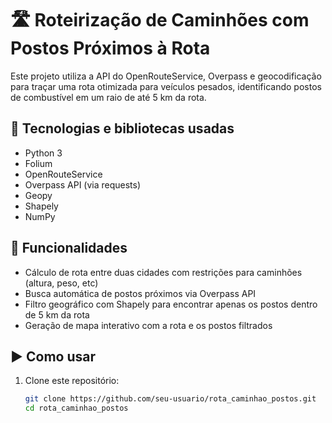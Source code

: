 # 🛣️ Roteirização de Caminhões com Postos Próximos à Rota

Este projeto utiliza a API do OpenRouteService, Overpass e geocodificação para traçar uma rota otimizada para veículos pesados, identificando postos de combustível em um raio de até 5 km da rota.

## 🔧 Tecnologias e bibliotecas usadas

- Python 3
- Folium
- OpenRouteService
- Overpass API (via requests)
- Geopy
- Shapely
- NumPy

## 🚚 Funcionalidades

- Cálculo de rota entre duas cidades com restrições para caminhões (altura, peso, etc)
- Busca automática de postos próximos via Overpass API
- Filtro geográfico com Shapely para encontrar apenas os postos dentro de 5 km da rota
- Geração de mapa interativo com a rota e os postos filtrados

## ▶️ Como usar

1. Clone este repositório:
   ```bash
   git clone https://github.com/seu-usuario/rota_caminhao_postos.git
   cd rota_caminhao_postos